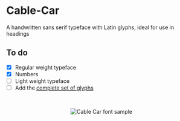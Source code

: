 # Cable-Car
A handwritten sans serif typeface with Latin glyphs, ideal for use in headings 

## To do 
- [x] Regular weight typeface
- [x] Numbers
- [ ] Light weight typeface
- [ ] Add the <a href="https://github.com/googlefonts/tools/blob/master/encodings/latin_unique-glyphs.nam">complete set of glyphs</a>

<br>

<p align="center">
<img src="http://i65.tinypic.com/2e4gqd4.png" border="0" alt="Cable Car font sample">
</p>
